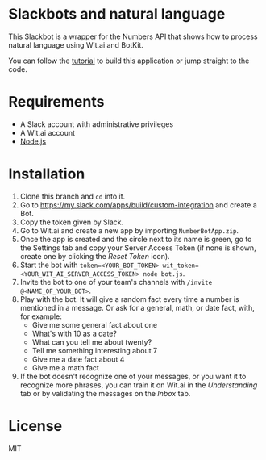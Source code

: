 # Slackbots and natural language

This Slackbot is a wrapper for the Numbers API that shows how to process natural language using Wit.ai and BotKit.

You can follow the [tutorial](http://sitepoint.com) to build this application or jump straight to the code.

# Requirements
- A Slack account with administrative privileges
- A Wit.ai account
- [Node.js](https://nodejs.org/en/download/)

# Installation
1. Clone this branch and `cd` into it.
2. Go to https://my.slack.com/apps/build/custom-integration and create a Bot.
3. Copy the token given by Slack.
4. Go to Wit.ai and create a new app by importing `NumberBotApp.zip`.
5. Once the app is created and the circle next to its name is green, go to the Settings tab and copy your Server Access Token (if none is shown, create one by clicking the *Reset Token* icon).
4. Start the bot with `token=<YOUR_BOT_TOKEN> wit_token=<YOUR_WIT_AI_SERVER_ACCESS_TOKEN> node bot.js`.
5. Invite the bot to one of your team's channels with `/invite @<NAME_OF_YOUR_BOT>`.
6. Play with the bot. It will give a random fact every time a number is mentioned in a message. Or ask for a general, math, or date fact, with, for example:
    - Give me some general fact about one
    - What's with 10 as a date?
    - What can you tell me about twenty?
    - Tell me something interesting about 7
    - Give me a date fact about 4
    - Give me a math fact
7. If the bot doesn't recognize one of your messages, or you want it to recognize more phrases, you can train it on Wit.ai in the *Understanding* tab or by validating the messages on the *Inbox* tab.

# License
MIT
